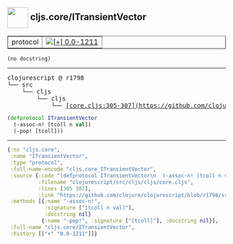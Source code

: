 ## <img width="48px" valign="middle" src="http://i.imgur.com/Hi20huC.png"> cljs.core/ITransientVector

 <table border="1">
<tr>
<td>protocol</td>
<td><a href="https://github.com/cljsinfo/api-refs/tree/0.0-1211"><img valign="middle" alt="[+] 0.0-1211" src="https://img.shields.io/badge/+-0.0--1211-lightgrey.svg"></a> </td>
</tr>
</table>

 <samp>
</samp>

```
(no docstring)
```

---

 <pre>
clojurescript @ r1798
└── src
    └── cljs
        └── cljs
            └── <ins>[core.cljs:305-307](https://github.com/clojure/clojurescript/blob/r1798/src/cljs/cljs/core.cljs#L305-L307)</ins>
</pre>

```clj
(defprotocol ITransientVector
  (-assoc-n! [tcoll n val])
  (-pop! [tcoll]))
```


---

```clj
{:ns "cljs.core",
 :name "ITransientVector",
 :type "protocol",
 :full-name-encode "cljs.core_ITransientVector",
 :source {:code "(defprotocol ITransientVector\n  (-assoc-n! [tcoll n val])\n  (-pop! [tcoll]))",
          :filename "clojurescript/src/cljs/cljs/core.cljs",
          :lines [305 307],
          :link "https://github.com/clojure/clojurescript/blob/r1798/src/cljs/cljs/core.cljs#L305-L307"},
 :methods [{:name "-assoc-n!",
            :signature ["[tcoll n val]"],
            :docstring nil}
           {:name "-pop!", :signature ["[tcoll]"], :docstring nil}],
 :full-name "cljs.core/ITransientVector",
 :history [["+" "0.0-1211"]]}

```
